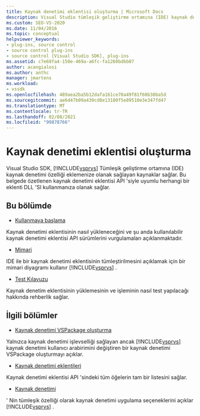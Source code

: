 ```yaml
---
title: Kaynak denetimi eklentisi oluşturma | Microsoft Docs
description: Visual Studio tümleşik geliştirme ortamına (IDE) kaynak denetimi özelliği ekleyen bir kaynak denetimi eklentisi oluşturmayı öğrenin.
ms.custom: SEO-VS-2020
ms.date: 11/04/2016
ms.topic: conceptual
helpviewer_keywords:
- plug-ins, source control
- source control plug-ins
- source control [Visual Studio SDK], plug-ins
ms.assetid: c7e69fa4-150e-469a-a6fc-fa1260bdbb07
author: acangialosi
ms.author: anthc
manager: jmartens
ms.workload:
- vssdk
ms.openlocfilehash: 489aea2ba5b12dafa161ce70a49f81f60b38ba5d
ms.sourcegitcommit: ae6d47b09a439cd0e13180f5e89510e3e347fd47
ms.translationtype: MT
ms.contentlocale: tr-TR
ms.lasthandoff: 02/08/2021
ms.locfileid: "99878766"
---
```

# <a name="create-a-source-control-plug-in"></a>Kaynak denetimi eklentisi oluşturma
Visual Studio SDK, [!INCLUDE[vsprvs](../../code-quality/includes/vsprvs_md.md)] Tümleşik geliştirme ortamına (IDE) kaynak denetimi özelliği eklemenize olanak sağlayan kaynaklar sağlar. Bu belgede özetlenen kaynak denetimi eklentisi API 'siyle uyumlu herhangi bir eklenti DLL 'SI kullanmanıza olanak sağlar.

## <a name="in-this-section"></a>Bu bölümde
- [Kullanmaya başlama](../../extensibility/internals/getting-started-with-source-control-plug-ins.md)

 Kaynak denetimi eklentisinin nasıl yükleneceğini ve şu anda kullanılabilir kaynak denetimi eklentisi API sürümlerini vurgulamaları açıklanmaktadır.

- [Mimari](../../extensibility/internals/source-control-plug-in-architecture.md)

 IDE ile bir kaynak denetimi eklentisinin tümleştirilmesini açıklamak için bir mimari diyagramı kullanır [!INCLUDE[vsprvs](../../code-quality/includes/vsprvs_md.md)] .

- [Test Kılavuzu](../../extensibility/internals/test-guide-for-source-control-plug-ins.md)

 Kaynak denetim eklentisinin yüklemesinin ve işleminin nasıl test yapılacağı hakkında rehberlik sağlar.

## <a name="related-sections"></a>İlgili bölümler
- [Kaynak denetimi VSPackage oluşturma](../../extensibility/internals/creating-a-source-control-vspackage.md)

 Yalnızca kaynak denetimi işlevselliği sağlayan ancak [!INCLUDE[vsprvs](../../code-quality/includes/vsprvs_md.md)] kaynak denetimi kullanıcı arabirimini değiştiren bir kaynak denetimi VSPackage oluşturmayı açıklar.

- [Kaynak denetimi eklentileri](../../extensibility/source-control-plug-ins.md)

 Kaynak denetimi eklentisi API 'sindeki tüm öğelerin tam bir listesini sağlar.

- [Kaynak denetimi](../../extensibility/internals/source-control.md)

 ' Nin tümleşik özelliği olarak kaynak denetimi uygulama seçeneklerini açıklar [!INCLUDE[vsprvs](../../code-quality/includes/vsprvs_md.md)] .

